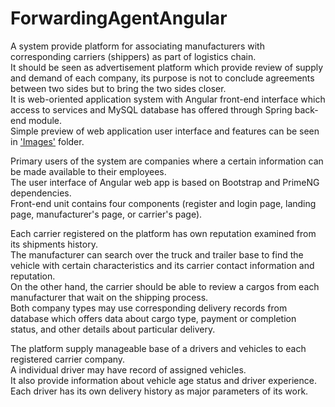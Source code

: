 # ForwardingAgentAngular

A system provide platform for associating manufacturers with corresponding carriers (shippers) as part of logistics chain. </br>
It should be seen as advertisement platform which provide review of supply and demand of each company,
its purpose is not to conclude agreements between two sides but to bring the two sides closer. </br>
It is web-oriented application system with Angular front-end interface which 
access to services and MySQL database has offered through Spring back-end module.  </br>
Simple preview of web application user interface and features can be seen in <a href="./Images">'Images'</a> folder.

Primary users of the system are companies where a certain information can be made available to their employees. </br>
The user interface of Angular web app is based on Bootstrap and PrimeNG dependencies. </br>
Front-end unit contains four components (register and login page, landing page, manufacturer's page, or carrier's page).  </br>

Each carrier registered on the platform has own reputation examined from its shipments history. </br>
The manufacturer can search over the truck and trailer base to find the vehicle with certain characteristics and its
carrier contact information and reputation. </br>
On the other hand, the carrier should be able to review a cargos from each manufacturer that wait on the shipping process. </br>
Both company types may use corresponding delivery records from database which offers data about cargo type, payment or completion status, and other details about particular delivery. 

The platform supply manageable base of a drivers and vehicles to each registered carrier company. </br>
A individual driver may have record of assigned vehicles. </br>
It also provide information about vehicle age status and driver experience. </br>
Each driver has its own delivery history as major parameters of its work. </br>

